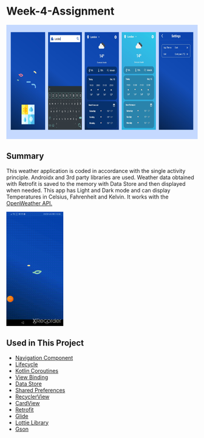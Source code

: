 # Week-4-Assignment

<img src="https://raw.githubusercontent.com/MrNirva/Patika-Pazarama-Bootcamp-Week-4-Task/main/WeatherApp/ss.png" height="300" width="750" >

## Summary
This weather application is coded in accordance with the single activity principle. Androidx and 3rd party libraries are used. Weather data obtained with Retrofit is saved to the memory with Data Store and then displayed when needed. This app has Light and Dark mode and can display Temperatures in Celsius, Fahrenheit and Kelvin. 
It works with the [OpenWeather API.](https://openweathermap.org/)

<img src="https://raw.githubusercontent.com/MrNirva/Patika-Pazarama-Bootcamp-Week-4-Task/main/WeatherApp/gif.gif" width="150" height="300"/>

## Used in This Project

* [Navigation Component](https://developer.android.com/guide/navigation)
* [Lifecycle](https://developer.android.com/jetpack/androidx/releases/lifecycle)
* [Kotlin Coroutines](https://developer.android.com/kotlin/coroutines)
* [View Binding](https://developer.android.com/topic/libraries/view-binding)
* [Data Store](https://developer.android.com/jetpack/androidx/releases/datastore)
* [Shared Preferences](https://developer.android.com/reference/android/content/SharedPreferences)
* [RecyclerView](https://developer.android.com/reference/androidx/recyclerview/widget/RecyclerView)
* [CardView](https://developer.android.com/jetpack/androidx/releases/cardview)
* [Retrofit](https://square.github.io/retrofit/)
* [Glide](https://github.com/bumptech/glide)
* [Lottie Library](https://github.com/airbnb/lottie-android)
* [Gson](https://github.com/google/gson)
